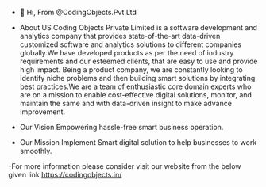 - 👋 Hi, From @CodingObjects.Pvt.Ltd

- About US
Coding Objects Private Limited is a software development and analytics company that provides state-of-the-art data-driven customized software and analytics solutions
to different companies globally.We have developed products as per the need of industry requirements and our esteemed clients, that are easy to use and provide high impact.
Being a product company, we are constantly looking to identify niche problems and then building smart solutions by integrating best practices.We are a team of enthusiastic core
domain experts who are on a mission to enable cost-effective digital solutions, monitor, and maintain the same and with data-driven insight to make advance improvement.

- Our Vision
Empowering hassle-free smart business operation.

- Our Mission
Implement Smart digital solution to help businesses to work smoothly.

-For more information please consider visit our website from the below given link 
https://codingobjects.in/

